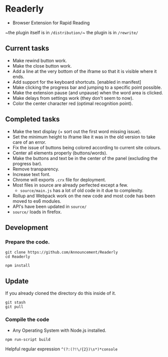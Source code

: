 # Readerly

- Browser Extension for Rapid Reading

~the plugin itself is in `/distribution/`~
the plugin is in `/rewrite/`

## Current tasks

- Make rewind button work.
- Make the close button work.
- Add a line at the very bottom of the iframe so that it is visible where it ends.
- Add support for the keyboard shortcuts.  [enabled in manifest]
- Make clicking the progress bar and jumping to a specific point possible.
- Make the extension pause (and unpause) when the word area is clicked.
- Make delays from settings work (they don't seem to now).
- Color the center character red (optimal recognition point).

## Completed tasks

- Make the text display (+ sort out the first word missing issue).
- Set the minimum height to iframe like it was in the old version to take care of an error.
- Fix the issue of buttons being colored according to current site colours.
- Center all elements properly (buttons/words).
- Make the buttons and text be in the center of the panel (excluding the progress bar).
- Remove transparency.
- Increase text font.
- Chrome will exports `.crx` file for deployment.
- Most files in source are already perfected except a few.
  - `source/main.js` has a lot of old code in it due to complexity.
- Rollup and Webpack work on the new code and most code has been moved to es6 modules.
- API's have been updated in `source/`
- `source/` loads in firefox.

## Development

### Prepare the code.

``` command
git clone https://github.com/Announcement/Readerly
cd Readerly

npm install
```

## Update

If you already cloned the directory do this inside of it.

``` command
git stash
git pull
```

### Compile the code

- Any Operating System with Node.js installed.

``` command
npm run-script build
```


Helpful regular expression `^(?:(?!\/{2})\s*)*console`
